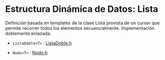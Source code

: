 # Estructura Dinámica de Datos: Lista

Definición basada en templates de la clase Lista provista de un cursor que permite recorrer todos los elementos secuencialmente. Implementación doblemente enlazada.


* `ListaDoble<T>` : [ListaDoble.h](../master/src/ListaDoble.h)
    
* `Nodo<T>` : [Nodo.h](../master/src/Nodo.h)

